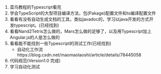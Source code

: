 1. 菜鸟教程的Typescript看完
2. 学会TypeScript的大型项目编译方法，包(Pakage)配置文件和ts编译配置文件
3. 看看有没有自动生成文档的工具，类似javadoc的，学习以java开发的方式开发typescript。(已经找到)
4. 看看Nand2Tetris怎么做的，Mars怎么做的足够了，以及用Typescript加上Angular.js的人是怎么做的
5. 看看能不能找到一些Typescript的测试工作(已经找到)
   * 自动化工作流https://blog.csdn.net/maomaolaoshi/article/details/78445058
6. 代码规范(Version1.0 完成)
7. 学习自动化测试